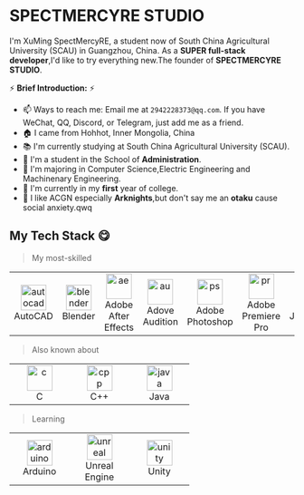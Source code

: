 # SPECTMERCYRE STUDIO

I'm XuMing SpectMercyRE, a student now of South China Agricultural University (SCAU) in Guangzhou, China. As a **SUPER full-stack developer**,I'd like to try everything new.The founder of **SPECTMERCYRE STUDIO**.

 ⚡ **Brief Introduction:** ⚡

- 📫 Ways to reach me: Email me at `2942228373@qq.com`. If you have WeChat, QQ, Discord, or Telegram, just add me as a friend.
- 🏠 I came from Hohhot, Inner Mongolia, China
- 📚 I'm currently studying at South China Agricultural University (SCAU).
- 🏢 I'm a student in the School of **Administration**.
- 📖 I'm majoring in Computer Science,Electric Engineering and Machinenary Engineering.
- 📅 I'm currently in my **first** year of college.
- 💼 I like ACGN especially **Arknights**,but don't say me an **otaku** cause social anxiety.qwq


## My Tech Stack 😋
> My most-skilled

<table>
  <tr>
    <td align="center" width="90">
      <a href="#my-tech-stack-">
        <img src="https://skillicons.dev/icons?i=autocad" alt="autocad" width="45" height="45" />
      </a>
      <br/> AutoCAD
    </td>
    <td align="center" width="90">
      <a href="#my-tech-stack-">
        <img src="https://skillicons.dev/icons?i=blender" alt="blender" width="45" height="45" />
      </a>
      <br/> Blender
    </td>
    <td align="center" width="90">
      <a href="#my-tech-stack-">
        <img src="https://skillicons.dev/icons?i=ae" alt="ae" width="45" height="45" />
      </a>
      <br/> Adobe After Effects
    </td>
    <td align="center" width="90">
      <a href="#my-tech-stack-">
        <img src="https://skillicons.dev/icons?i=au" alt="au" width="45" height="45" />
      </a>
      <br/> Adove Audition
    </td>
    <td align="center" width="90">
      <a href="#my-tech-stack-">
        <img src="https://skillicons.dev/icons?i=ps" alt="ps" width="45" height="45" />
      </a>
      <br/> Adobe Photoshop
    </td>
    <td align="center" width="90">
      <a href="#my-tech-stack-">
        <img src="https://skillicons.dev/icons?i=pr" alt="pr" width="45" height="45" />
      </a>
      <br/> Adobe Premiere Pro
    </td>
    <td align="center" width="90">
      <a href="#my-tech-stack-">
        <img src="https://skillicons.dev/icons?i=js" alt="js" width="45" height="45" />
      </a>
      <br/> JavaScript
    </td>
    <td align="center" width="90">
      <a href="#my-tech-stack-">
        <img src="https://skillicons.dev/icons?i=py" alt="python" width="45" height="45" />
      </a>
      <br/> Python
    </td>
  </tr>
</table>

> Also known about

<table>
  <tr>
    <td align="center" width="90">
      <a href="#my-tech-stack-">
        <img src="https://skillicons.dev/icons?i=c" alt="c" width="45" height="45" />
      </a>
      <br/> C
    </td>
    <td align="center" width="90">
      <a href="#my-tech-stack-">
        <img src="https://skillicons.dev/icons?i=cpp" alt="cpp" width="45" height="45" />
      </a>
      <br/> C++
    </td>
    <td align="center" width="90">
      <a href="#my-tech-stack-">
        <img src="https://skillicons.dev/icons?i=java" alt="java" width="45" height="45" />
      </a>
      <br/> Java
    </td>
  </tr>
</table>

> Learning

<table>
  <tr>
    <td align="center" width="90">
      <a href="#my-tech-stack-">
        <img src="https://skillicons.dev/icons?i=arduino" alt="arduino" width="45" height="45" />
      </a>
      <br/> Arduino
    </td>
    <td align="center" width="90">
      <a href="#my-tech-stack-">
        <img src="https://skillicons.dev/icons?i=unreal" alt="unreal" width="45" height="45" />
      </a>
      <br/> Unreal Engine
    </td>
    <td align="center" width="90">
      <a href="#my-tech-stack-">
        <img src="https://skillicons.dev/icons?i=unity" alt="unity" width="45" height="45" />
      </a>
      <br/> Unity
    </td>
  </tr>
</table>
